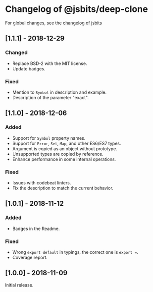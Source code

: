 # Changelog of @jsbits/deep-clone

For global changes, see the [changelog of jsbits](https://github.com/ProJSLib/jsbits/blob/master/CHANGELOG.md)

## \[1.1.1] - 2018-12-29

### Changed

- Replace BSD-2 with the MIT license.
- Update badges.

### Fixed

- Mention to `Symbol` in description and example.
- Description of the parameter "exact".

## \[1.1.0] - 2018-12-06

### Added

- Support for `Symbol` property names.
- Support for `Error`, `Set`, `Map`, and other ES6/ES7 types.
- Argument is copied as an object without prototype.
- Unsupported types are copied by reference.
- Enhance performance in some internal operations.

### Fixed

- Issues with codebeat linters.
- Fix the description to match the current behavior.

## \[1.0.1] - 2018-11-12

### Added

- Badges in the Readme.

### Fixed

- Wrong `export default` in typings, the correct one is `export =`.
- Coverage report.

## \[1.0.0] - 2018-11-09

Initial release.
